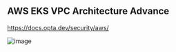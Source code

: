 ## AWS EKS VPC Architecture Advance

https://docs.opta.dev/security/aws/

![image](https://github.com/HimanshuMishra123/aws-devops-zero-to-hero/assets/164254902/83545c7b-e8c0-4397-aff5-91c987562e0c)
